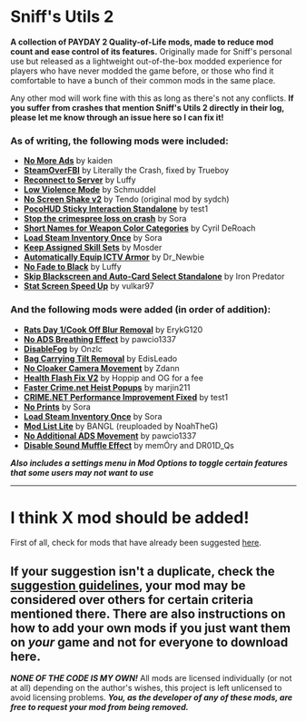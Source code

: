 # Sniff's Utils 2

**A collection of PAYDAY 2 Quality-of-Life mods, made to reduce mod count and ease control of its features.** Originally made for Sniff's personal use but released as a lightweight out-of-the-box modded experience for players who have never modded the game before, or those who find it comfortable to have a bunch of their common mods in the same place.

Any other mod will work fine with this as long as there's not any conflicts. **If you suffer from crashes that mention Sniff's Utils 2 directly in their log, please let me know through an issue here so I can fix it!**

### As of writing, the following mods were included:
- **[No More Ads](https://modworkshop.net/mod/34268)** by kaiden
- **[SteamOverFBI](https://modworkshop.net/mod/37824)** by Literally the Crash, fixed by Trueboy
- **[Reconnect to Server](https://modworkshop.net/mod/13546)** by Luffy
- **[Low Violence Mode](https://modworkshop.net/mod/14602)** by Schmuddel
- **[No Screen Shake v2](https://modworkshop.net/mod/34446)** by Tendo (original mod by sydch) 
- **[PocoHUD Sticky Interaction Standalone](https://modworkshop.net/mod/37767)** by test1
- **[Stop the crimespree loss on crash](https://modworkshop.net/mod/19568)** by Sora
- **[Short Names for Weapon Color Categories](https://modworkshop.net/mod/34297)** by Cyril DeRoach
- **[Load Steam Inventory Once](https://modworkshop.net/mod/24008)** by Sora
- **[Keep Assigned Skill Sets](https://modworkshop.net/mod/38903)** by Mosder
- **[Automatically Equip ICTV Armor](https://modworkshop.net/mod/35944)** by Dr_Newbie
- **[No Fade to Black](https://modworkshop.net/mod/17257)** by Luffy
- **[Skip Blackscreen and Auto-Card Select Standalone](https://modworkshop.net/mod/13511)** by Iron Predator
- **[Stat Screen Speed Up](https://modworkshop.net/mod/37939)** by vulkar97

### And the following mods were added (in order of addition):
- **[Rats Day 1/Cook Off Blur Removal](https://modworkshop.net/mod/15368)** by ErykG120
- **[No ADS Breathing Effect](https://modworkshop.net/mod/21246)** by pawcio1337
- **[DisableFog](https://modworkshop.net/mod/32328)** by Onzlc
- **[Bag Carrying Tilt Removal](https://modworkshop.net/mod/16487)** by EdisLeado
- **[No Cloaker Camera Movement](https://modworkshop.net/mod/24339)** by Zdann
- **[Health Flash Fix V2](https://modworkshop.net/mod/39838)** by Hoppip and OG for a fee
- **[Faster Crime.net Heist Popups](https://modworkshop.net/mod/24823)** by marjin211
- **[CRIME.NET Performance Improvement Fixed](https://modworkshop.net/mod/42769)** by test1
- **[No Prints](https://modworkshop.net/mod/21549)** by Sora
- **[Load Steam Inventory Once](https://modworkshop.net/mod/24008)** by Sora
- **[Mod List Lite](https://modworkshop.net/mod/40504)** by BANGL (reuploaded by NoahTheG)
- **[No Additional ADS Movement](https://modworkshop.net/mod/32461)** by pawcio1337
- **[Disable Sound Muffle Effect](https://modworkshop.net/mod/50822)** by memÓry and DR01D_Qs

***Also includes a settings menu in Mod Options to toggle certain features that some users may not want to use***

---
# I think X mod should be added!
First of all, check for mods that have already been suggested [here](https://github.com/Biblioklept/sniff-utils-2/blob/main/TODO.md).

If your suggestion isn't a duplicate, check the [suggestion guidelines](https://github.com/Biblioklept/sniff-utils-2/blob/main/SUGGESTIONS.md), your mod may be considered over others for certain criteria mentioned there. There are also instructions on how to add your own mods if you just want them on *your* game and not for everyone to download here.
---

***NONE OF THE CODE IS MY OWN!*** All mods are licensed individually (or not at all) depending on the author's wishes, this project is left unlicensed to avoid licensing problems. ***You, as the developer of any of these mods, are free to request your mod from being removed.***
